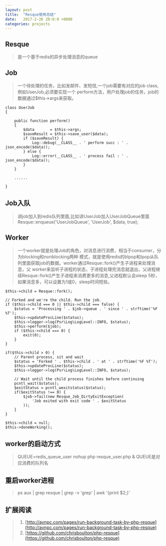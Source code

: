 ```yaml
---
layout: post
title:  "Resque使用总结"
date:   2017-2-26 20:0:0 +0800
categories: projects
---
```


## Resque
>是一个基于redis的异步处理消息的queue

## Job
>一个待处理的任务，比如发邮件、发短信,一个job需要有对应的job class,例如UserJob,必须要实现一个
perform方法，用户处理job的任务，job的数据通过$this->args来获取。
    
    class UserJob
    {
    
        public function perform()
        {
            $data       = $this->args;
            $saveResult = $this->save_user($data);
            if ($saveResult) {
                Log::debug(__CLASS__ . ' perform succ : ' . json_encode($data));
            } else {
                Log::error(__CLASS__ . ' process fail : ' . json_encode($data));
            }
        }
        
        ......
        
    }
    

## Job入队
>讲job加入到redis队列里面,比如讲UserJob加入UserJobQueue里面
Resque::enqueue('UserJobQueue', 'UserJob', $data, true);

## Worker
>一个worker就是处理Job的角色，对消息进行消费，相当于consumer，分为blocking和nonblocking两种
模式，就是使用redis的blpop和lpop从队列里面获取job的数据。worker通过Resque::fork()产生子进程来处理消息，父
worker来监听子进程的状态，子进程处理完消息就退出，父进程继续Resque::fork()产生子进程来消费更多的消息,父进程默认会sleep 5秒，
如果消息多，可以设置为1或0，sleep时间短些。

    $this->child = Resque::fork();
    
    // Forked and we're the child. Run the job.
    if ($this->child === 0 || $this->child === false) {
        $status = 'Processing ' . $job->queue . ' since ' . strftime('%F %T');
        $this->updateProcLine($status);
        $this->logger->log(Psr\Log\LogLevel::INFO, $status);
        $this->perform($job);
        if ($this->child === 0) {
            exit(0);
        }
    }

    if($this->child > 0) {
        // Parent process, sit and wait
        $status = 'Forked ' . $this->child . ' at ' . strftime('%F %T');
        $this->updateProcLine($status);
        $this->logger->log(Psr\Log\LogLevel::INFO, $status);

        // Wait until the child process finishes before continuing
        pcntl_wait($status);
        $exitStatus = pcntl_wexitstatus($status);
        if($exitStatus !== 0) {
            $job->fail(new Resque_Job_DirtyExitException(
                'Job exited with exit code ' . $exitStatus
            ));
        }
    }

    $this->child = null;
    $this->doneWorking();

## worker的启动方式
>QUEUE=redis_queue_user nohup php resque_user.php &
>QUEUE是对应消费的队列名

## 重启worker进程
>ps aux | grep resque | grep -v 'grep' | awk '{print $2;}'
    
## 扩展阅读  
>1. [http://avnpc.com/pages/run-background-task-by-php-resque](http://avnpc.com/pages/run-background-task-by-php-resque) 
>2. [https://github.com/chrisboulton/php-resque](https://github.com/chrisboulton/php-resque)